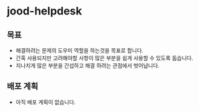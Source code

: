 # jood-helpdesk

## 목표

- 해결하려는 문제의 도우미 역할을 하는것을 목표로 합니다.
- 간혹 사용되지만 고려해야할 사항이 많은 부분을 쉽게 사용할 수 있도록 돕습니다.
- 지나치게 많은 부분을 간섭하고 해결 하려는 관점에서 벗어납니다.

## 배포 계획

- 아직 배포 계획이 없습니다.
